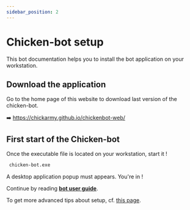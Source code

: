 ```yaml
---
sidebar_position: 2
---
```


# Chicken-bot setup

This bot documentation helps you to install the bot application on your workstation.


## Download the application

Go to the home page of this website to download last version of the chicken-bot.

➡️ https://chickarmy.github.io/chickenbot-web/


## First start of the Chicken-bot

Once the executable file is located on your workstation, start it !

```bash
 chicken-bot.exe
```

A desktop application popup must appears. You're in ! 

Continue by reading **[bot user guide](/docs/category/user-guide)**.

To get more advanced tips about setup, cf. [this page](./setup-advanced.md).
